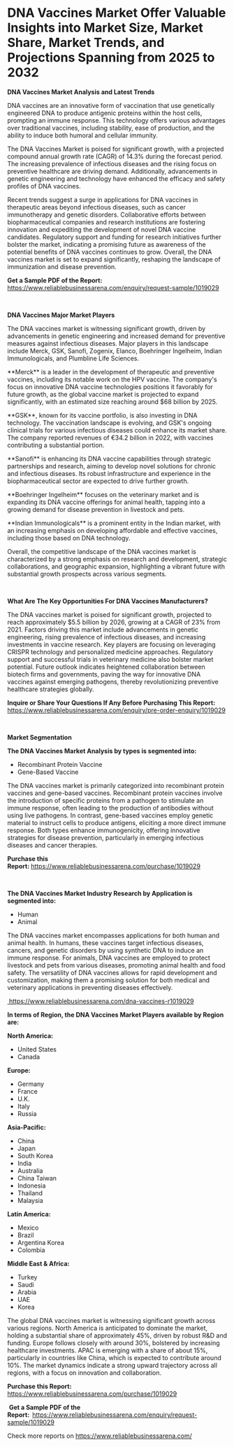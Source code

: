<p><h1>DNA Vaccines Market Offer Valuable Insights into Market Size, Market Share, Market Trends, and Projections Spanning from 2025 to 2032</h1></p><p><strong>DNA Vaccines Market Analysis and Latest Trends</strong></p>
<p><p>DNA vaccines are an innovative form of vaccination that use genetically engineered DNA to produce antigenic proteins within the host cells, prompting an immune response. This technology offers various advantages over traditional vaccines, including stability, ease of production, and the ability to induce both humoral and cellular immunity. </p><p>The DNA Vaccines Market is poised for significant growth, with a projected compound annual growth rate (CAGR) of 14.3% during the forecast period. The increasing prevalence of infectious diseases and the rising focus on preventive healthcare are driving demand. Additionally, advancements in genetic engineering and technology have enhanced the efficacy and safety profiles of DNA vaccines. </p><p>Recent trends suggest a surge in applications for DNA vaccines in therapeutic areas beyond infectious diseases, such as cancer immunotherapy and genetic disorders. Collaborative efforts between biopharmaceutical companies and research institutions are fostering innovation and expediting the development of novel DNA vaccine candidates. Regulatory support and funding for research initiatives further bolster the market, indicating a promising future as awareness of the potential benefits of DNA vaccines continues to grow. Overall, the DNA vaccines market is set to expand significantly, reshaping the landscape of immunization and disease prevention.</p></p>
<p><strong>Get a Sample PDF of the Report:&nbsp;</strong> <a href="https://www.reliablebusinessarena.com/enquiry/request-sample/1019029?utm_campaign=2645&utm_medium=2&utm_source=Github&utm_content=ia&utm_term=08032025&utm_id=dna-vaccines">https://www.reliablebusinessarena.com/enquiry/request-sample/1019029</a></p>
<p>&nbsp;</p>
<p><strong>DNA Vaccines Major Market Players</strong></p>
<p><p>The DNA vaccines market is witnessing significant growth, driven by advancements in genetic engineering and increased demand for preventive measures against infectious diseases. Major players in this landscape include Merck, GSK, Sanofi, Zogenix, Elanco, Boehringer Ingelheim, Indian Immunologicals, and Plumbline Life Sciences.</p><p>**Merck** is a leader in the development of therapeutic and preventive vaccines, including its notable work on the HPV vaccine. The company's focus on innovative DNA vaccine technologies positions it favorably for future growth, as the global vaccine market is projected to expand significantly, with an estimated size reaching around $68 billion by 2025.</p><p>**GSK**, known for its vaccine portfolio, is also investing in DNA technology. The vaccination landscape is evolving, and GSK's ongoing clinical trials for various infectious diseases could enhance its market share. The company reported revenues of €34.2 billion in 2022, with vaccines contributing a substantial portion.</p><p>**Sanofi** is enhancing its DNA vaccine capabilities through strategic partnerships and research, aiming to develop novel solutions for chronic and infectious diseases. Its robust infrastructure and experience in the biopharmaceutical sector are expected to drive further growth.</p><p>**Boehringer Ingelheim** focuses on the veterinary market and is expanding its DNA vaccine offerings for animal health, tapping into a growing demand for disease prevention in livestock and pets.</p><p>**Indian Immunologicals** is a prominent entity in the Indian market, with an increasing emphasis on developing affordable and effective vaccines, including those based on DNA technology.</p><p>Overall, the competitive landscape of the DNA vaccines market is characterized by a strong emphasis on research and development, strategic collaborations, and geographic expansion, highlighting a vibrant future with substantial growth prospects across various segments.</p></p>
<p>&nbsp;</p>
<p><strong>What Are The Key Opportunities For DNA Vaccines Manufacturers?</strong></p>
<p><p>The DNA vaccines market is poised for significant growth, projected to reach approximately $5.5 billion by 2026, growing at a CAGR of 23% from 2021. Factors driving this market include advancements in genetic engineering, rising prevalence of infectious diseases, and increasing investments in vaccine research. Key players are focusing on leveraging CRISPR technology and personalized medicine approaches. Regulatory support and successful trials in veterinary medicine also bolster market potential. Future outlook indicates heightened collaboration between biotech firms and governments, paving the way for innovative DNA vaccines against emerging pathogens, thereby revolutionizing preventive healthcare strategies globally.</p></p>
<p><strong>Inquire or Share Your Questions If Any Before Purchasing This Report:</strong> <a href="https://www.reliablebusinessarena.com/enquiry/pre-order-enquiry/1019029?utm_campaign=2645&utm_medium=2&utm_source=Github&utm_content=ia&utm_term=08032025&utm_id=dna-vaccines">https://www.reliablebusinessarena.com/enquiry/pre-order-enquiry/1019029</a></p>
<p>&nbsp;</p>
<p><strong>Market Segmentation</strong></p>
<p><strong>The DNA Vaccines Market Analysis by types is segmented into:</strong></p>
<p><ul><li>Recombinant Protein Vaccine</li><li>Gene-Based Vaccine</li></ul></p>
<p><p>The DNA vaccines market is primarily categorized into recombinant protein vaccines and gene-based vaccines. Recombinant protein vaccines involve the introduction of specific proteins from a pathogen to stimulate an immune response, often leading to the production of antibodies without using live pathogens. In contrast, gene-based vaccines employ genetic material to instruct cells to produce antigens, eliciting a more direct immune response. Both types enhance immunogenicity, offering innovative strategies for disease prevention, particularly in emerging infectious diseases and cancer therapies.</p></p>
<p><strong>Purchase this Report:&nbsp;</strong><a href="https://www.reliablebusinessarena.com/purchase/1019029?utm_campaign=2645&utm_medium=2&utm_source=Github&utm_content=ia&utm_term=08032025&utm_id=dna-vaccines">https://www.reliablebusinessarena.com/purchase/1019029</a></p>
<p>&nbsp;</p>
<p><strong>The DNA Vaccines Market Industry Research by Application is segmented into:</strong></p>
<p><ul><li>Human</li><li>Animal</li></ul></p>
<p><p>The DNA vaccines market encompasses applications for both human and animal health. In humans, these vaccines target infectious diseases, cancers, and genetic disorders by using synthetic DNA to induce an immune response. For animals, DNA vaccines are employed to protect livestock and pets from various diseases, promoting animal health and food safety. The versatility of DNA vaccines allows for rapid development and customization, making them a promising solution for both medical and veterinary applications in preventing diseases effectively.</p></p>
<p><a href="https://www.reliablebusinessarena.com/dna-vaccines-r1019029?utm_campaign=2645&utm_medium=2&utm_source=Github&utm_content=ia&utm_term=08032025&utm_id=dna-vaccines">&nbsp;https://www.reliablebusinessarena.com/dna-vaccines-r1019029</a></p>
<p><strong>In terms of Region, the DNA Vaccines Market Players available by Region are:</strong></p>
<p>
    <p> <strong> North America: </strong>
        <ul>
            <li>United States</li>
            <li>Canada</li>
        </ul>
        </p> 
    <p> <strong> Europe: </strong>
        <ul>
            <li>Germany</li>
            <li>France</li>
            <li>U.K.</li>
            <li>Italy</li>
            <li>Russia</li>
        </ul>
        </p> 
    <p> <strong> Asia-Pacific: </strong>
        <ul>
            <li>China</li>
            <li>Japan</li>
            <li>South Korea</li>
            <li>India</li>
            <li>Australia</li>
            <li>China Taiwan</li>
            <li>Indonesia</li>
            <li>Thailand</li>
            <li>Malaysia</li>
        </ul>
        </p> 
    <p> <strong> Latin America: </strong>
        <ul>
            <li>Mexico</li>
            <li>Brazil</li>
            <li>Argentina Korea</li>
            <li>Colombia</li>
        </ul>
        </p> 
    <p> <strong> Middle East & Africa: </strong>
        <ul>
            <li>Turkey</li>
            <li>Saudi</li>
            <li>Arabia</li>
            <li>UAE</li>
            <li>Korea</li>
        </ul>
    </p>
    </p>
<p><p>The global DNA vaccines market is witnessing significant growth across various regions. North America is anticipated to dominate the market, holding a substantial share of approximately 45%, driven by robust R&D and funding. Europe follows closely with around 30%, bolstered by increasing healthcare investments. APAC is emerging with a share of about 15%, particularly in countries like China, which is expected to contribute around 10%. The market dynamics indicate a strong upward trajectory across all regions, with a focus on innovation and collaboration.</p></p>
<p><strong>Purchase this Report: </strong><a href="https://www.reliablebusinessarena.com/purchase/1019029?utm_campaign=2645&utm_medium=2&utm_source=Github&utm_content=ia&utm_term=08032025&utm_id=dna-vaccines">https://www.reliablebusinessarena.com/purchase/1019029</a></p>
<p>&nbsp;<strong>Get a Sample PDF of the Report:&nbsp;&nbsp;</strong><a href="https://www.reliablebusinessarena.com/enquiry/request-sample/1019029?utm_campaign=2645&utm_medium=2&utm_source=Github&utm_content=ia&utm_term=08032025&utm_id=dna-vaccines">https://www.reliablebusinessarena.com/enquiry/request-sample/1019029</a></p>
<p><strong></strong></p>
<p>Check more reports on <a href="https://www.reliablebusinessarena.com/?utm_campaign=2645&utm_medium=2&utm_source=Github&utm_content=ia&utm_term=08032025&utm_id=dna-vaccines">https://www.reliablebusinessarena.com/</a></p>